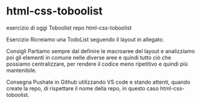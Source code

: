 # html-css-toboolist

esercizio di oggi Toboolist
repo html-css-toboolist

Esercizio
Ricreiamo una TodoList seguendo il layout in allegato.

Consigli
Partiamo sempre dal definire le macroaree del layout e analizziamo poi gli elementi in comune nelle diverse aree e quindi tutto ciò che possiamo centralizzare, per rendere il codice meno ripetitivo e quindi più mantenibile.

Consegna
Pushate in Github utilizzando VS code e stando attenti, quando create la repo, di rispettare il nome della repo, in questo caso html-css-toboolist.